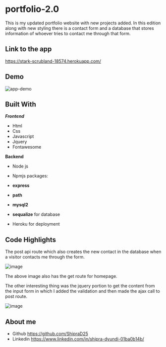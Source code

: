 # portfolio-2.0

This is my updated portfolio website with new projects added. In this edition along with new styling there is a contact form and a database that stores information of whoever tries to contact me through that form.

## Link to the app 
https://stark-scrubland-18574.herokuapp.com/

## Demo 
![app-demo](https://media.giphy.com/media/QTBtxbZ6jJQjE9OqSM/giphy.gif)

## Built With
***Frontend***

- Html
- Css
- Javascript
- Jquery
- Fontawesome

**Backend**
- Node js
- Npmjs packages: 
- **express**  
- **path**
- **mysql2**
- **sequalize** for database

- Heroku for deployment

## Code Highlights
 The post api route which also creates the new contact in the database when a visitor contacts me through the form.

 ![image](https://user-images.githubusercontent.com/54960706/73698590-69a9dd00-4696-11ea-8979-590e8dc95da7.png)

The above image also has the get route for homepage.

The other interesting thing was the jquery portion to get the content from the input form in which I added the validation and then made the ajax call to post route.

![image](https://user-images.githubusercontent.com/54960706/73698938-577c6e80-4697-11ea-8ac9-36b1d43b1e19.png)

## About me

- Github https://github.com/ShipraD25
- Linkedin https://www.linkedin.com/in/shipra-dyundi-01ba0b14b/